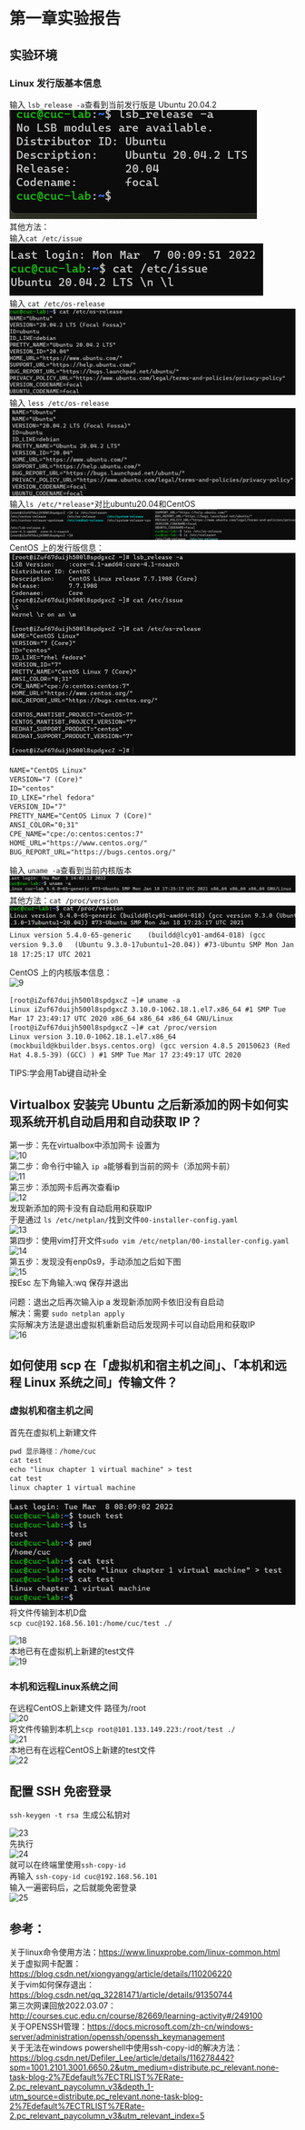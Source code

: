 # 第一章实验报告
 ## 实验环境
 ### Linux 发行版基本信息
 输入 ```lsb_release -a```查看到当前发行版是 Ubuntu 20.04.2   
 ![1](/chap0x01/image/发行版.png)  
 其他方法：  
 输入```cat /etc/issue```    
 ![2](/chap0x01/image/catetcissue.png)  
 输入 ```cat /etc/os-release```  
 ![3](/chap0x01/image/os-release.png)  
 输入 ```less /etc/os-release```  
 ![4](/chap0x01/image/less.png)  
 输入```ls /etc/*release*```对比ubuntu20.04和CentOS  
 ![5](/chap0x01/image/release对比.png)  
 CentOS 上的发行版信息：  
 ![6](/chap0x01/image/CentOS发行版.png)  
 ```[root@iZuf67duijh500l8spdgxcZ ~]# cat /etc/    os-release  
 NAME="CentOS Linux"  
 VERSION="7 (Core)"  
 ID="centos"  
 ID_LIKE="rhel fedora"  
 VERSION_ID="7"  
 PRETTY_NAME="CentOS Linux 7 (Core)"  
 ANSI_COLOR="0;31"  
 CPE_NAME="cpe:/o:centos:centos:7"  
 HOME_URL="https://www.centos.org/"  
 BUG_REPORT_URL="https://bugs.centos.org/"  
```  
 输入 ```uname -a```查看到当前内核版本  
 ![7](/chap0x01/image/内核.png)  
 其他方法：```cat /proc/version```  
 ![8](/chap0x01/image/version.png)     
 ```Linux version 5.4.0-65-generic    (buildd@lcy01-amd64-018) (gcc version 9.3.0   (Ubuntu 9.3.0-17ubuntu1~20.04)) #73-Ubuntu SMP Mon Jan 18 17:25:17 UTC 2021 ```   

 CentOS 上的内核版本信息：  
 ![9](/chap0x01/image/centos内核.png)  
 ```
 [root@iZuf67duijh500l8spdgxcZ ~]# uname -a  
 Linux iZuf67duijh500l8spdgxcZ 3.10.0-1062.18.1.el7.x86_64 #1 SMP Tue Mar 17 23:49:17 UTC 2020 x86_64 x86_64 x86_64 GNU/Linux
 [root@iZuf67duijh500l8spdgxcZ ~]# cat /proc/version
 Linux version 3.10.0-1062.18.1.el7.x86_64 (mockbuild@kbuilder.bsys.centos.org) (gcc version 4.8.5 20150623 (Red Hat 4.8.5-39) (GCC) ) #1 SMP Tue Mar 17 23:49:17 UTC 2020  
 ```  
 TIPS:学会用Tab键自动补全    

 ## Virtualbox 安装完 Ubuntu 之后新添加的网卡如何实现系统开机自动启用和自动获取 IP？
 第一步：先在virtualbox中添加网卡 设置为  
![10](/chap0x01/image/虚拟机添加网卡.png)  
 第二步：命令行中输入 ```ip a```能够看到当前的网卡（添加网卡前）  
 ![11](/chap0x01/image/查看ip.png)  
 第三步：添加网卡后再次查看ip  
 ![12](/chap0x01/image/添加网卡后的信息.png)  
 发现新添加的网卡没有自动启用和获取IP    
 于是通过 ```ls /etc/netplan/```找到文件```00-installer-config.yaml```  
 ![13](/chap0x01/image/netplan.png)  
 第四步：使用vim打开文件```sudo vim /etc/netplan/00-installer-config.yaml```  
 ![14](/chap0x01/image/网卡信息.png)   
 第五步：发现没有enp0s9，手动添加之后如下图  
 ![15](/chap0x01/image/添加enp0s9.png)  
 按Esc 左下角输入:wq 保存并退出  

 问题：退出之后再次输入ip a 发现新添加网卡依旧没有自启动    
 解决：需要 ```sudo netplan apply ```    
 实际解决方法是退出虚拟机重新启动后发现网卡可以自动启用和获取IP  
 ![16](/chap0x01/image/网卡自启动成功.png)  

 ## 如何使用 scp 在「虚拟机和宿主机之间」、「本机和远程 Linux 系统之间」传输文件？

 ### 虚拟机和宿主机之间

 首先在虚拟机上新建文件    
 ```touch test   
 pwd 显示路径：/home/cuc    
 cat test  
 echo "linux chapter 1 virtual machine" > test  
 cat test
 linux chapter 1 virtual machine  
 ```
 ![17](/chap0x01/image/虚拟机新建文件.png)  
 将文件传输到本机D盘   
 ```scp cuc@192.168.56.101:/home/cuc/test ./```
 
 ![18](/chap0x01/image/虚拟机到宿主机.png)  
 本地已有在虚拟机上新建的test文件  
 ![19](/chap0x01/image/虚拟机宿主机传输成功.png)  

 ### 本机和远程Linux系统之间
 在远程CentOS上新建文件 路径为/root  
 ![20](/chap0x01/image/centos新建文件.png)  
 将文件传输到本机上```scp root@101.133.149.223:/root/test ./```  
 ![21](/chap0x01/image/本机和远程.png)  
 本地已有在远程CentOS上新建的test文件  
 ![22](/chap0x01/image/本地test.png)  
 
 ## 配置 SSH 免密登录

 ```ssh-keygen -t rsa ```生成公私钥对  

 ![23](/chap0x01/image/生成公私钥对.png)  
 先执行   
 ![24](/chap0x01/image/解决sshcopyid.png)  
 就可以在终端里使用```ssh-copy-id```   
 再输入 ```ssh-copy-id cuc@192.168.56.101```  
 输入一遍密码后，之后就能免密登录    
 ![25](/chap0x01/image/配置成功.png)  

## 参考：
关于linux命令使用方法：https://www.linuxprobe.com/linux-common.html   
关于虚拟网卡配置：https://blog.csdn.net/xiongyangg/article/details/110206220   
关于vim如何保存退出：https://blog.csdn.net/qq_32281471/article/details/91350744   
第三次网课回放2022.03.07：http://courses.cuc.edu.cn/course/82669/learning-activity#/249100     
关于OPENSSH管理：https://docs.microsoft.com/zh-cn/windows-server/administration/openssh/openssh_keymanagement  
关于无法在windows powershell中使用ssh-copy-id的解决方法：https://blog.csdn.net/Defiler_Lee/article/details/116278442?spm=1001.2101.3001.6650.2&utm_medium=distribute.pc_relevant.none-task-blog-2%7Edefault%7ECTRLIST%7ERate-2.pc_relevant_paycolumn_v3&depth_1-utm_source=distribute.pc_relevant.none-task-blog-2%7Edefault%7ECTRLIST%7ERate-2.pc_relevant_paycolumn_v3&utm_relevant_index=5  
